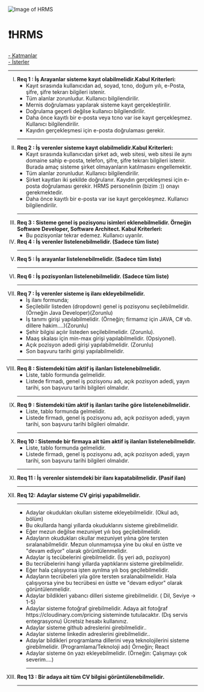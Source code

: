 ![Image of HRMS](https://www.creativewebmall.com/blog/wp-content/uploads/2019/02/Human-Resource-Management-System-1024x576.png)

<h1>❗HRMS</h1>
<a href="#katman">- Katmanlar</a></br> 
<a href="#ister">- İsterler</a>
<hr />

<ol type="I" id="ister">
<li><strong>Req 1 : İş Arayanlar sisteme kayıt olabilmelidir.</strong><strong>Kabul Kriterleri:</strong>
<ul type="square">
<li>Kayıt sırasında kullanıcıdan ad, soyad, tcno, doğum yılı, e-Posta, şifre, şifre tekrarı bilgileri istenir.</li>
<li>T&uuml;m alanlar zorunludur. Kullanıcı bilgilendirilir.</li>
<li>Mernis doğrulaması yapılarak sisteme kayıt ger&ccedil;ekleştirilir.</li>
<li>Doğrulama ge&ccedil;erli değilse kullanıcı bilgilendirilir.</li>
<li>Daha &ouml;nce kayıtlı bir e-posta veya tcno var ise kayıt ger&ccedil;ekleşmez. Kullanıcı bilgilendirilir.</li>
<li>Kayıdın ger&ccedil;ekleşmesi i&ccedil;in e-posta doğrulaması gerekir.</li>
</ul>
<hr />
</li>
<li><strong>Req 2 : İş verenler sisteme kayıt olabilmelidir.</strong><strong>Kabul Kriterleri:</strong>
<ul type="square">
<li>Kayıt sırasında kullanıcıdan şirket adı, web sitesi, web sitesi ile aynı domaine sahip e-posta, telefon, şifre, şifre tekrarı bilgileri istenir. Burada ama&ccedil; sisteme şirket olmayanların katılmasını engellemektir.</li>
<li>T&uuml;m alanlar zorunludur. Kullanıcı bilgilendirilir.</li>
<li>Şirket kayıtları iki şekilde doğrulanır. Kayıdın ger&ccedil;ekleşmesi i&ccedil;in e-posta doğrulaması gerekir. HRMS personelinin (bizim :)) onayı gerekmektedir.</li>
<li>Daha &ouml;nce kayıtlı bir e-posta var ise kayıt ger&ccedil;ekleşmez. Kullanıcı bilgilendirilir.</li>
</ul>
<hr />

</li>
<li><strong>Req 3 : Sisteme genel iş pozisyonu isimleri eklenebilmelidir. &Ouml;rneğin Software Developer, Software Architect. </strong><strong>Kabul Kriterleri:</strong>
<ul type="square">
<li>Bu pozisyonlar tekrar edemez. Kullanıcı uyarılır.</li>
</ul>
</li>
  
<li><strong>Req 4 : İş verenler listelenebilmelidir. (Sadece t&uuml;m liste)</strong><hr />
</li>
  
<li><strong> Req 5 : İş arayanlar listelenebilmelidir. (Sadece t&uuml;m liste) </strong><hr />
</li>
  
<li><strong>Req 6 : İş pozisyonları listelenebilmelidir. (Sadece t&uuml;m liste)</strong><hr />
</li>
  
<li><strong>Req 7 : İş verenler sisteme iş ilanı ekleyebilmelidir.</strong>
<ul type="square">
  <li>İş ilanı formunda;</li>
<li>Seçilebilir listeden (dropdown) genel iş pozisyonu seçilebilmelidir.(Örneğin Java Developer)(Zorunlu)</li>
<li>İş tanımı girişi yapılabilmelidir. (Örneğin; firmamız için JAVA, C# vb. dillere hakim....)(Zorunlu)</li>
<li>Şehir bilgisi açılır listeden seçilebilmelidir. (Zorunlu).</li>
<li>Maaş skalası için min-max girişi yapılabilmelidir. (Opsiyonel).</li>
  <li>Açık pozisyon adedi girişi yapılabilmelidir. (Zorunlu)</li>
<li>Son başvuru tarihi girişi yapılabilmelidir.</li>
</ul><hr />
  
  <li><strong>Req 8 : Sistemdeki tüm aktif iş ilanları listelenebilmelidir.</strong>
<ul type="square">
  <li>Liste, tablo formunda gelmelidir.</li>
<li>Listede firmadı, genel iş pozisyonu adı, açık pozisyon adedi, yayın tarihi, son başvuru tarihi bilgileri olmalıdır.</li>
</ul><hr />
    
 <li><strong>Req 9 : Sistemdeki tüm aktif iş ilanları tarihe göre listelenebilmelidir.</strong>
<ul type="square">
  <li>Liste, tablo formunda gelmelidir.</li>
<li>Listede firmadı, genel iş pozisyonu adı, açık pozisyon adedi, yayın tarihi, son başvuru tarihi bilgileri olmalıdır.</li>
</ul><hr />
       
 <li><strong>Req 10 : Sistemde bir firmaya ait tüm aktif iş ilanları listelenebilmelidir.</strong>
<ul type="square">
  <li>Liste, tablo formunda gelmelidir.</li>
<li>Listede firmadı, genel iş pozisyonu adı, açık pozisyon adedi, yayın tarihi, son başvuru tarihi bilgileri olmalıdır.</li>
</ul><hr />
    
<li><strong>Req 11 : İş verenler sistemdeki bir ilanı kapatabilmelidir. (Pasif ilan)</strong><hr />
<li><strong>Req 12: Adaylar sisteme CV girişi yapabilmelidir.</strong><hr />
<ul type="square">
  <li>Adaylar okudukları okulları sisteme ekleyebilmelidir. (Okul adı, bölüm)</li>
  <li>Bu okullarda hangi yıllarda okuduklarını sisteme girebilmelidir.</li>
  <li>Eğer mezun değilse mezuniyet yılı boş geçilebilmelidir.</li>
  <li>Adayların okudukları okullar mezuniyet yılına göre tersten sıralanabilmelidir. Mezun olunmamışsa yine bu okul en üstte ve "devam ediyor" olarak görüntülenmelidir.</li>  
  <li>Adaylar iş tecübelerini girebilmelidir. (İş yeri adı, pozisyon)</li>
  <li>Bu tecrübelerini hangi yıllarda yaptıklarını sisteme girebilmelidir.</li>
  <li>Eğer hala çalışıyorsa işten ayrılma yılı boş geçilebilmelidir.</li>
  <li>Adayların tecrübeleri yıla göre tersten sıralanabilmelidir. Hala çalışıyorsa yine bu tecrübesi en üstte ve "devam ediyor" olarak görüntülenmelidir.</li>
  <li>Adaylar bildikleri yabancı dilleri sisteme girebilmelidir. ( Dil, Seviye -> 1-5)</li>
  <li>Adaylar sisteme fotoğraf girebilmelidir. Adaya ait fotoğraf https://cloudinary.com/pricing sisteminde tutulacaktır. (Dış servis entegrasyonu) Ücretsiz hesabı kullanınız.</li>
  <li>Adaylar sisteme github adreslerini girebilmelidir..</li>
  <li>Adaylar sisteme linkedin adreslerini girebilmelidir..</li>
  <li>Adaylar bildikleri programlama dillerini veya teknolojilerini sisteme girebilmelidir. (Programlama/Teknoloji adı) Örneğin; React</li>
  <li>Adaylar sisteme ön yazı ekleyebilmelidir. (Örneğin: Çalışmayı çok severim....)</li>
  <hr />
</ul>
<li><strong>Req 13 : Bir adaya ait tüm CV bilgisi görüntülenebilmelidir.</strong></li><hr/>
    
    
    
</ol>







